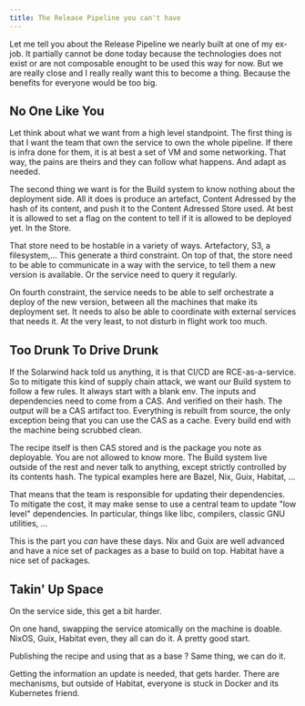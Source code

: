 ```yaml
---
title: The Release Pipeline you can't have
---
```

Let me tell you about the Release Pipeline we nearly built at one of my ex-job.
It partially cannot be done today because the technologies does not exist or are
not composable enought to be used this way for now. But we are really close and I
really really want this to become a thing. Because the benefits for everyone would
be too big.

## No One Like You

Let think about what we want from a high level standpoint. The first thing is that
I want the team that own the service to own the whole pipeline. If there is infra
done for them, it is at best a set of VM and some networking. That way, the pains
are theirs and they can follow what happens. And adapt as needed.

The second thing we want is for the Build system to know nothing about the deployment
side. All it does is produce an artefact, Content Adressed by the hash of its content,
and push it to the Content Adressed Store used. At best it is allowed to set a flag
on the content to tell if it is allowed to be deployed yet. In the Store.

That store need to be hostable in a variety of ways. Artefactory, S3, a filesystem,...
This generate a third constraint. On top of that, the store need to be able to
communicate in a way with the service, to tell them a new version is available.
Or the service need to query it regularly.

On fourth constraint, the service needs to be able to self orchestrate a deploy
of the new version, between all the machines that make its deployment set. It needs
to also be able to coordinate with external services that needs it. At the very least,
to not disturb in flight work too much.

## Too Drunk To Drive Drunk

If the Solarwind hack told us anything, it is that CI/CD are RCE-as-a-service.
So to mitigate this kind of supply chain attack, we want our Build system to follow
a few rules. It always start with a blank env. The inputs and dependencies need to
come from a CAS. And verified on their hash. The output will be a CAS artifact too.
Everything is rebuilt from source, the only exception being that you can use the
CAS as a cache. Every build end with the machine being scrubbed clean.

The recipe itself is then CAS stored and is the package you note as deployable.
You are not allowed to know more. The Build system live outside of the rest and never
talk to anything, except strictly controlled by its contents hash.
The typical examples here are Bazel, Nix, Guix, Habitat, ...

That means that the team is responsible for updating their dependencies. To mitigate
the cost, it may make sense to use a central team to update "low level" dependencies.
In particular, things like libc, compilers, classic GNU utilities, ...

This is the part you _can_ have these days. Nix and Guix are well advanced and have
a nice set of packages as a base to build on top. Habitat have a nice set of packages.

## Takin' Up Space

On the service side, this get a bit harder.

On one hand, swapping the service atomically on the machine is doable. NixOS, Guix,
Habitat even, they all can do it. A pretty good start.

Publishing the recipe and using that as a base ? Same thing, we can do it.

Getting the information an update is needed, that gets harder. There are mechanisms,
but outside of Habitat, everyone is stuck in Docker and its Kubernetes friend.
